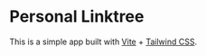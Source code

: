 # Personal Linktree

This is a simple app built with [Vite](https://vitejs.dev/) + [Tailwind CSS](https://tailwindcss.com/).